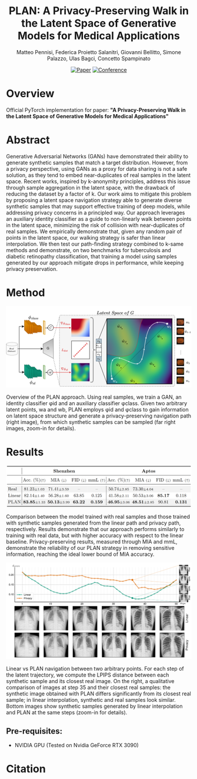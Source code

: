<div align="center">
  
# PLAN: A Privacy-Preserving Walk in the Latent Space of Generative Models for Medical Applications
  Matteo Pennisi, Federica Proietto Salanitri, Giovanni Bellitto, Simone Palazzo, Ulas Bagci, Concetto Spampinato
 
[![Paper](http://img.shields.io/badge/paper-arxiv.2206.10531-B31B1B.svg)]()
[![Conference](http://img.shields.io/badge/MICCAI-2023-4b44ce.svg)]()
</div>

# Overview
Official PyTorch implementation for paper: <b>"A Privacy-Preserving Walk in the Latent Space of Generative Models for Medical Applications"</b>

# Abstract
Generative Adversarial Networks (GANs) have demonstrated their ability to generate synthetic samples that match a target distribution. However, from a privacy perspective, using GANs as a proxy for data sharing is not a safe solution, as they tend to embed near-duplicates of real samples in the latent space. Recent works, inspired by k-anonymity principles, address this issue through sample aggregation in the latent space, with the drawback of reducing the dataset by a factor of k. Our work aims to mitigate this problem by proposing a latent space navigation strategy able to generate diverse synthetic samples that may support effective training of deep models, while addressing privacy concerns in a principled way. Our approach leverages an auxiliary identity classifier as a guide to non-linearly walk between points in the latent space, minimizing the risk of collision with near-duplicates of real samples. We empirically demonstrate that, given any random pair of points in the latent space, our walking strategy is safer than linear interpolation. We then test our path-finding strategy combined to k-same methods and demonstrate, on two benchmarks for tuberculosis and diabetic retinopathy classification, that training a model using samples generated by our approach mitigate drops in performance, while keeping privacy preservation. 

# Method

<p align = "center"><img src="img/latent_walk.png" width="600" style = "text-align:center"/></p>

Overview of the PLAN approach. Using real samples, we train a GAN, an identity classifier φid and an auxiliary classifier φclass. Given two arbitrary latent points, wa and wb, PLAN employs φid and φclass to gain information on latent space structure and generate a privacy-preserving navigation path (right image), from which synthetic samples can be sampled (far right images, zoom-in for details).


# Results

<p align = "center"><img src="img/results.png" width="600" style = "text-align:center"/></p>

Comparison between the model trained with real samples and those trained with synthetic samples generated from the linear path and privacy path, respectively.
Results demonstrate that our approach performs similarly to training with real data, but with higher accuracy with respect to the linear baseline. Privacy-preserving results, measured through MIA and mmL, demonstrate the reliability of our PLAN strategy in removing sensitive information, reaching the ideal lower bound of MIA accuracy.

<p align = "center"><img src="img/lpips_distance.png" width="600" style = "text-align:center"/></p>

Linear vs PLAN navigation between two arbitrary points. For each step of the latent trajectory, we compute the LPIPS distance between each synthetic sample and its closest real image. On the right, a qualitative comparison of images at step 35 and their closest real samples: the synthetic image obtained with PLAN differs significantly from its closest real sample; in linear interpolation, synthetic and real samples look similar. Bottom images show synthetic samples generated by linear interpolation and PLAN at the same steps (zoom-in for details).

## Pre-requisites:
- NVIDIA GPU (Tested on Nvidia GeForce RTX 3090)

# Citation

```bibtex

```
